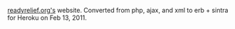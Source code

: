 [readyrelief.org's](http://www.readyrelief.org) website. Converted from php, ajax, and xml to erb + sintra for Heroku on Feb 13, 2011.